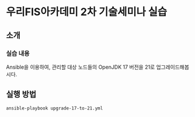 # 우리FIS아카데미 2차 기술세미나 실습

## 소개
### 실습 내용
Ansible을 이용하여, 관리할 대상 노드들의 OpenJDK 17 버전을 21로 업그레이드해봅시다.

## 실행 방법
`ansible-playbook upgrade-17-to-21.yml`
